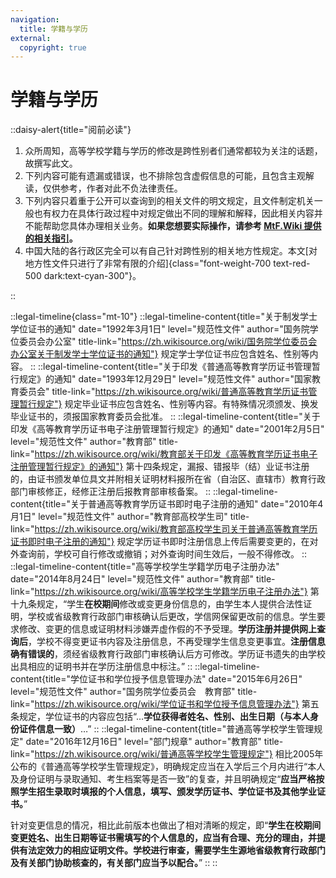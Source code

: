 ```yaml
---
navigation:
  title: 学籍与学历
external: 
  copyright: true
---
```


# 学籍与学历

<!-- markdownlint-disable MD033 -->
::daisy-alert{title="阅前必读"}

1. 众所周知，高等学校学籍与学历的修改是跨性别者们通常都较为关注的话题，故撰写此文。
1. 下列内容可能有遗漏或错误，也不排除包含虚假信息的可能，且包含主观解读，仅供参考，作者对此不负法律责任。
1. 下列内容只着重于公开可以查询到的相关文件的明文规定，且文件制定机关一般也有权力在具体行政过程中对规定做出不同的理解和解释，因此相关内容并不能帮助您具体办理相关业务。**如果您想要实际操作，请参考 [MtF.Wiki 提供的相关指引](https://mtf.wiki/zh-cn/docs/srs/education/)。**
1. 中国大陆的各行政区完全可以有自己针对跨性别的相关地方性规定。本文[对地方性文件只进行了非常有限的介绍]{class="font-weight-700 text-red-500 dark:text-cyan-300"}。

::

::legal-timeline{class="mt-10"}
::legal-timeline-content{title="关于制发学士学位证书的通知" date="1992年3月1日" level="规范性文件" author="国务院学位委员会办公室" title-link="https://zh.wikisource.org/wiki/国务院学位委员会办公室关于制发学士学位证书的通知"}
规定学士学位证书应包含姓名、性别等内容。
::
::legal-timeline-content{title="关于印发《普通高等教育学历证书管理暂行规定》的通知" date="1993年12月29日" level="规范性文件" author="国家教育委员会" title-link="https://zh.wikisource.org/wiki/普通高等教育学历证书管理暂行规定"}
规定毕业证书应包含姓名、性别等内容。有特殊情况须颁发、换发毕业证书的，须报国家教育委员会批准。
::
::legal-timeline-content{title="关于印发《高等教育学历证书电子注册管理暂行规定》的通知" date="2001年2月5日" level="规范性文件" author="教育部" title-link="https://zh.wikisource.org/wiki/教育部关于印发《高等教育学历证书电子注册管理暂行规定》的通知"}
第十四条规定，漏报、错报毕（结）业证书注册的，由证书颁发单位具文并附相关证明材料报所在省（自治区、直辖市）教育行政部门审核修正，经修正注册后报教育部审核备案。
::
::legal-timeline-content{title="关于普通高等教育学历证书即时电子注册的通知" date="2010年4月1日" level="规范性文件" author="教育部高校学生司" title-link="https://zh.wikisource.org/wiki/教育部高校学生司关于普通高等教育学历证书即时电子注册的通知"}
规定学历证书即时注册信息上传后需要变更的，在对外查询前，学校可自行修改或撤销；对外查询时间生效后，一般不得修改。
::
::legal-timeline-content{title="高等学校学生学籍学历电子注册办法" date="2014年8月24日" level="规范性文件" author="教育部" title-link="https://zh.wikisource.org/wiki/高等学校学生学籍学历电子注册办法"}
第十九条规定，“学生**在校期间**修改或变更身份信息的，由学生本人提供合法性证明，学校或省级教育行政部门审核确认后更改，学信网保留更改前的信息。学生要求修改、变更的信息或证明材料涉嫌弄虚作假的不予受理。**学历注册并提供网上查询后**，学校不得变更证书内容及注册信息，不再受理学生信息变更事宜。**注册信息确有错误的**，须经省级教育行政部门审核确认后方可修改。学历证书遗失的由学校出具相应的证明书并在学历注册信息中标注。”
::
::legal-timeline-content{title="学位证书和学位授予信息管理办法" date="2015年6月26日" level="规范性文件" author="国务院学位委员会　教育部" title-link="https://zh.wikisource.org/wiki/学位证书和学位授予信息管理办法"}
第五条规定，学位证书的内容应包括“…**学位获得者姓名、性别、出生日期（与本人身份证件信息一致）**…”
::
::legal-timeline-content{title="普通高等学校学生管理规定" date="2016年12月16日" level="部门规章" author="教育部" title-link="https://zh.wikisource.org/wiki/普通高等学校学生管理规定"}
相比2005年公布的《普通高等学校学生管理规定》，明确规定应当在入学后三个月内进行“本人及身份证明与录取通知、考生档案等是否一致”的复查，并且明确规定“**应当严格按照学生招生录取时填报的个人信息，填写、颁发学历证书、学位证书及其他学业证书。**”

针对变更信息的情况，相比此前版本也做出了相对清晰的规定，即“**学生在校期间变更姓名、出生日期等证书需填写的个人信息的，应当有合理、充分的理由，并提供有法定效力的相应证明文件。学校进行审查，需要学生生源地省级教育行政部门及有关部门协助核查的，有关部门应当予以配合。**”
::
::
